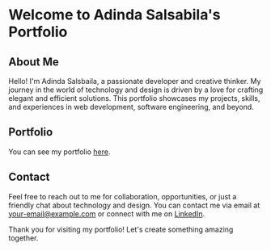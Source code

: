 # Welcome to Adinda Salsabila's Portfolio

## About Me

Hello! I'm Adinda Salsbaila, a passionate developer and creative thinker. My journey in the world of technology and design is driven by a love for crafting elegant and efficient solutions. This portfolio showcases my projects, skills, and experiences in web development, software engineering, and beyond.

## Portfolio

You can see my portfolio <a href="RaionClaire.github.io/">here</a>.

## Contact

Feel free to reach out to me for collaboration, opportunities, or just a friendly chat about technology and design. You can contact me via email at [your-email@example.com](mailto:your-email@example.com) or connect with me on [LinkedIn](https://www.linkedin.com/in/yourprofile).

Thank you for visiting my portfolio! Let's create something amazing together.
